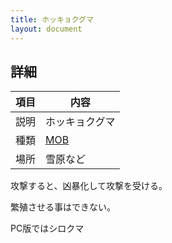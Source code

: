 ```yaml
---
title: ホッキョクグマ
layout: document
---
```

## 詳細

|項目|内容|
|---|---|
|説明|ホッキョクグマ|
|種類|[MOB](MOB)|
|場所|雪原など|

攻撃すると、凶暴化して攻撃を受ける。

繁殖させる事はできない。

PC版ではシロクマ
